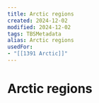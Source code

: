 ```yaml
---
title: Arctic regions
created: 2024-12-02
modified: 2024-12-02
tags: TBSMetadata
alias: Arctic regions
usedFor:
- "[[1391 Arctic]]"
---
```

# Arctic regions
